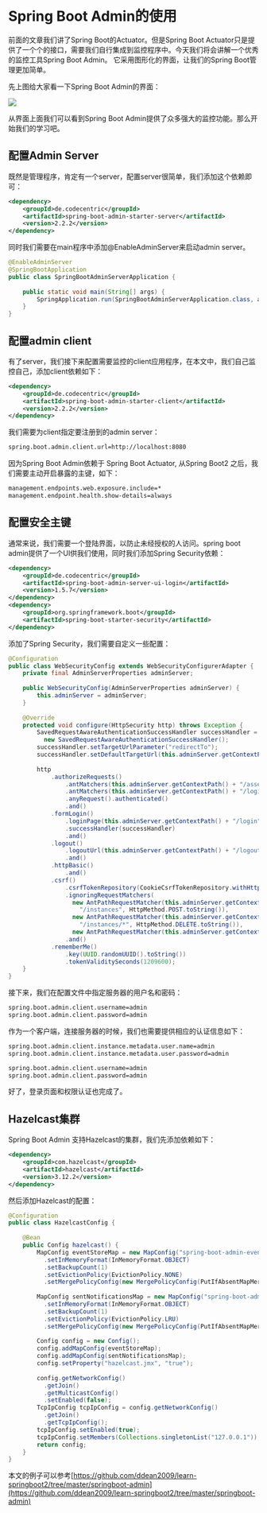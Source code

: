 # Spring Boot Admin的使用

前面的文章我们讲了Spring Boot的Actuator。但是Spring Boot Actuator只是提供了一个个的接口，需要我们自行集成到监控程序中。今天我们将会讲解一个优秀的监控工具Spring Boot Admin。 它采用图形化的界面，让我们的Spring Boot管理更加简单。

先上图给大家看一下Spring Boot Admin的界面：

![](https://img-blog.csdnimg.cn/20200212233941237.png)

从界面上面我们可以看到Spring Boot Admin提供了众多强大的监控功能。那么开始我们的学习吧。

## 配置Admin Server

既然是管理程序，肯定有一个server，配置server很简单，我们添加这个依赖即可：

~~~xml
<dependency>
    <groupId>de.codecentric</groupId>
    <artifactId>spring-boot-admin-starter-server</artifactId>
    <version>2.2.2</version>
</dependency>
~~~

同时我们需要在main程序中添加@EnableAdminServer来启动admin server。

~~~java
@EnableAdminServer
@SpringBootApplication
public class SpringBootAdminServerApplication {
 
    public static void main(String[] args) {
        SpringApplication.run(SpringBootAdminServerApplication.class, args);
    }
}
~~~

## 配置admin client

有了server，我们接下来配置需要监控的client应用程序，在本文中，我们自己监控自己，添加client依赖如下：

~~~xml
<dependency>
    <groupId>de.codecentric</groupId>
    <artifactId>spring-boot-admin-starter-client</artifactId>
    <version>2.2.2</version>
</dependency>
~~~

我们需要为client指定要注册到的admin server：

~~~txt
spring.boot.admin.client.url=http://localhost:8080
~~~

因为Spring Boot Admin依赖于 Spring Boot Actuator, 从Spring Boot2 之后，我们需要主动开启暴露的主键，如下：

~~~txt
management.endpoints.web.exposure.include=*
management.endpoint.health.show-details=always
~~~

## 配置安全主键

通常来说，我们需要一个登陆界面，以防止未经授权的人访问。spring boot admin提供了一个UI供我们使用，同时我们添加Spring Security依赖：

~~~xml
<dependency>
    <groupId>de.codecentric</groupId>
    <artifactId>spring-boot-admin-server-ui-login</artifactId>
    <version>1.5.7</version>
</dependency>
<dependency>
    <groupId>org.springframework.boot</groupId>
    <artifactId>spring-boot-starter-security</artifactId>
</dependency>
~~~

添加了Spring Security，我们需要自定义一些配置：

~~~java
@Configuration
public class WebSecurityConfig extends WebSecurityConfigurerAdapter {
    private final AdminServerProperties adminServer;
 
    public WebSecurityConfig(AdminServerProperties adminServer) {
        this.adminServer = adminServer;
    }
 
    @Override
    protected void configure(HttpSecurity http) throws Exception {
        SavedRequestAwareAuthenticationSuccessHandler successHandler = 
          new SavedRequestAwareAuthenticationSuccessHandler();
        successHandler.setTargetUrlParameter("redirectTo");
        successHandler.setDefaultTargetUrl(this.adminServer.getContextPath() + "/");
 
        http
            .authorizeRequests()
                .antMatchers(this.adminServer.getContextPath() + "/assets/**").permitAll()
                .antMatchers(this.adminServer.getContextPath() + "/login").permitAll()
                .anyRequest().authenticated()
                .and()
            .formLogin()
                .loginPage(this.adminServer.getContextPath() + "/login")
                .successHandler(successHandler)
                .and()
            .logout()
                .logoutUrl(this.adminServer.getContextPath() + "/logout")
                .and()
            .httpBasic()
                .and()
            .csrf()
                .csrfTokenRepository(CookieCsrfTokenRepository.withHttpOnlyFalse())
                .ignoringRequestMatchers(
                  new AntPathRequestMatcher(this.adminServer.getContextPath() + 
                    "/instances", HttpMethod.POST.toString()), 
                  new AntPathRequestMatcher(this.adminServer.getContextPath() + 
                    "/instances/*", HttpMethod.DELETE.toString()),
                  new AntPathRequestMatcher(this.adminServer.getContextPath() + "/actuator/**"))
                .and()
            .rememberMe()
                .key(UUID.randomUUID().toString())
                .tokenValiditySeconds(1209600);
    }
}
~~~

接下来，我们在配置文件中指定服务器的用户名和密码：

~~~txt
spring.boot.admin.client.username=admin
spring.boot.admin.client.password=admin
~~~

作为一个客户端，连接服务器的时候，我们也需要提供相应的认证信息如下：

~~~txt
spring.boot.admin.client.instance.metadata.user.name=admin
spring.boot.admin.client.instance.metadata.user.password=admin

spring.boot.admin.client.username=admin
spring.boot.admin.client.password=admin
~~~

好了，登录页面和权限认证也完成了。 

## Hazelcast集群

Spring Boot Admin 支持Hazelcast的集群，我们先添加依赖如下：

~~~xml
<dependency>
    <groupId>com.hazelcast</groupId>
    <artifactId>hazelcast</artifactId>
    <version>3.12.2</version>
</dependency>
~~~

然后添加Hazelcast的配置：

~~~java
@Configuration
public class HazelcastConfig {
 
    @Bean
    public Config hazelcast() {
        MapConfig eventStoreMap = new MapConfig("spring-boot-admin-event-store")
          .setInMemoryFormat(InMemoryFormat.OBJECT)
          .setBackupCount(1)
          .setEvictionPolicy(EvictionPolicy.NONE)
          .setMergePolicyConfig(new MergePolicyConfig(PutIfAbsentMapMergePolicy.class.getName(), 100));
 
        MapConfig sentNotificationsMap = new MapConfig("spring-boot-admin-application-store")
          .setInMemoryFormat(InMemoryFormat.OBJECT)
          .setBackupCount(1)
          .setEvictionPolicy(EvictionPolicy.LRU)
          .setMergePolicyConfig(new MergePolicyConfig(PutIfAbsentMapMergePolicy.class.getName(), 100));
 
        Config config = new Config();
        config.addMapConfig(eventStoreMap);
        config.addMapConfig(sentNotificationsMap);
        config.setProperty("hazelcast.jmx", "true");
 
        config.getNetworkConfig()
          .getJoin()
          .getMulticastConfig()
          .setEnabled(false);
        TcpIpConfig tcpIpConfig = config.getNetworkConfig()
          .getJoin()
          .getTcpIpConfig();
        tcpIpConfig.setEnabled(true);
        tcpIpConfig.setMembers(Collections.singletonList("127.0.0.1"));
        return config;
    }
}
~~~

本文的例子可以参考[https://github.com/ddean2009/learn-springboot2/tree/master/springboot-admin](https://github.com/ddean2009/learn-springboot2/tree/master/springboot-admin)

